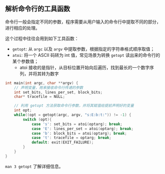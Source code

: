 ## 解析命令行的工具函数

命令行一般会指定不同的参数，程序需要从用户输入的命令行中提取不同的部分，进行相应的处理。

这个过程中往往会用到如下工具函数：

- `getopt`: 从 `argc` 以及 `argv` 中提取参数，根据指定的字符串格式顺序取值；
- `atoi`: 将一个 ASCII 码转为 int 值，常见场景为转换 `getopt` 读出来的命令行的某个参数值；
  - atoi 接收的是指针，从目标位置开始向后遍历，找到最长的一个数字序列，并将其转为数字

```c
int main(int argc, char **argv) {
    // 声明变量，用来接收命令行传递的参数
    int set_bits, lines_per_set, block_bits;
    char* tracefile = NULL;

    // 利用 getopt 方法获取命令行参数，并将其赋值给提前声明好的变量
    int opt;
    while((opt = getopt(argc, argv, "s:E:b:t:")) != -1) {
        switch (opt){
            case 's': set_bits = atoi(optarg); break;
            case 'E': lines_per_set = atoi(optarg); break;
            case 'b': block_bits = atoi(optarg); break;
            case 't': tracefile = optarg; break;
            default: exit(EXIT_FAILURE);
        }
    }
}
```

`man 3 getopt` 了解详细信息。



